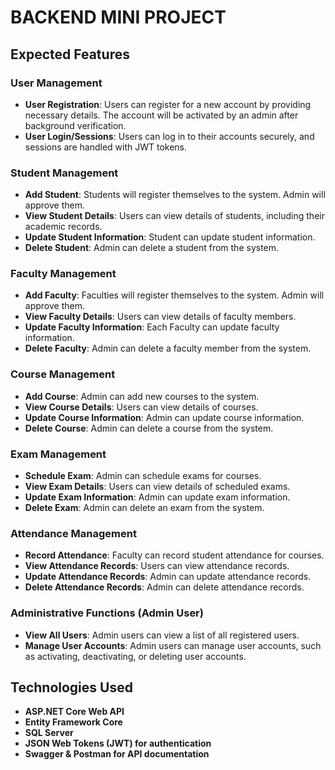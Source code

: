 # BACKEND MINI PROJECT 

## Expected Features

### User Management
- **User Registration**: Users can register for a new account by providing necessary details. The account will be activated by an admin after background verification.
- **User Login/Sessions**: Users can log in to their accounts securely, and sessions are handled with JWT tokens. 

### Student Management
- **Add Student**: Students will register themselves to the system. Admin will approve them.
- **View Student Details**: Users can view details of students, including their academic records.
- **Update Student Information**: Student can update student information.
- **Delete Student**: Admin can delete a student from the system.

### Faculty Management
- **Add Faculty**: Faculties will register themselves to the system. Admin will approve them.
- **View Faculty Details**: Users can view details of faculty members.
- **Update Faculty Information**: Each Faculty can update faculty information.
- **Delete Faculty**: Admin can delete a faculty member from the system.

### Course Management
- **Add Course**: Admin can add new courses to the system.
- **View Course Details**: Users can view details of courses.
- **Update Course Information**: Admin can update course information.
- **Delete Course**: Admin can delete a course from the system.

### Exam Management
- **Schedule Exam**: Admin can schedule exams for courses.
- **View Exam Details**: Users can view details of scheduled exams.
- **Update Exam Information**: Admin can update exam information.
- **Delete Exam**: Admin can delete an exam from the system.

### Attendance Management
- **Record Attendance**: Faculty can record student attendance for courses.
- **View Attendance Records**: Users can view attendance records.
- **Update Attendance Records**: Admin can update attendance records.
- **Delete Attendance Records**: Admin can delete attendance records.

### Administrative Functions (Admin User)
- **View All Users**: Admin users can view a list of all registered users.
- **Manage User Accounts**: Admin users can manage user accounts, such as activating, deactivating, or deleting user accounts.

## Technologies Used
- **ASP.NET Core Web API**
- **Entity Framework Core**
- **SQL Server**
- **JSON Web Tokens (JWT) for authentication**
- **Swagger & Postman for API documentation**

